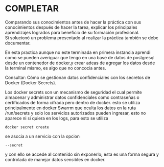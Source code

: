 # COMPLETAR  
Comparando sus conocimientos antes de hacer la práctica con sus conocimientos después de hacer la tarea, explicar los principales aprendizajes logrados para beneficio de su formación profesional.  
Si solucionó un problema presentado al realizar la práctica también se debe documentar.

En esta practica aunque no este terminada en primera instancia aprendi como se pueden averiguar que tengo en una base de datos de postgresql desde un contenedor de docker,y crear adeas de agregar los datos desde la terminal mismo, es algo que no concocia antes.

Consultar: Cómo se gestionan datos confidenciales con los secretos de Docker (Docker Secrets).

Los docker secrets son un mecanismo de seguridad el cual permite almacenar y administrar datos confidenciales como contraseñas o certificados de forma cifrada pero dentro de docker.
esto se utiliza principalmente en docker Swarrm que oculta los datos en la ruta /run/secrets y solo los servicios autorizados pueden ingresar, esto no aparece ni si quiera en los logs, para esto se utiliza 

```
docker secret create
```

se asocia a un servicio con la opcion 

```
--secret 
```

y con ello se accede al contenido sin exponerlo, esta es una forma segura y controlada de manejar datos sensibles en docker.

